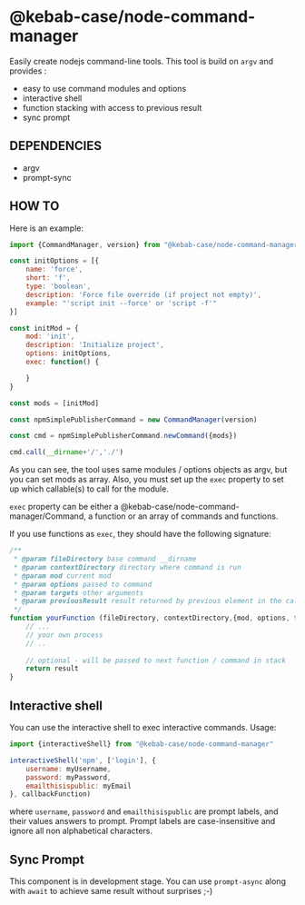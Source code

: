 @kebab-case/node-command-manager
================================

Easily create nodejs command-line tools. This tool is build on `argv` and provides :
- easy to use command modules and options
- interactive shell
- function stacking with access to previous result
- sync prompt

## DEPENDENCIES

- argv
- prompt-sync

## HOW TO

Here is an example:

```javascript
import {CommandManager, version} from "@kebab-case/node-command-manager"

const initOptions = [{
    name: 'force',
    short: 'f',
    type: 'boolean',
    description: 'Force file override (if project not empty)',
    example: "'script init --force' or 'script -f'"
}]

const initMod = {
    mod: 'init',
    description: 'Initialize project',
    options: initOptions,
    exec: function() {

    }
}

const mods = [initMod]

const npmSimplePublisherCommand = new CommandManager(version)

const cmd = npmSimplePublisherCommand.newCommand({mods})

cmd.call(__dirname+'/','./')
```

As you can see, the tool uses same modules / options objects as argv, but you can set mods as array.
Also, you must set up the `exec` property to set up which callable(s) to call for the module. 

`exec` property can be either a @kebab-case/node-command-manager/Command, a function or an array of 
commands and functions.

If you use functions as `exec`, they should have the following signature:
```javascript
/**
 * @param fileDirectory base command __dirname
 * @param contextDirectory directory where command is run
 * @param mod current mod
 * @param options passed to command
 * @param targets other arguments
 * @param previousResult result returned by previous element in the callstack, if any
 */
function yourFunction (fileDirectory, contextDirectory,{mod, options, targets}, previousResult) {
    // ... 
    // your own process
    // ..
    
    // optional - will be passed to next function / command in stack
    return result
}
```

## Interactive shell

You can use the interactive shell to exec interactive commands. Usage:
```javascript
import {interactiveShell} from "@kebab-case/node-command-manager"

interactiveShell('npm', ['login'], {
    username: myUsername,
    password: myPassword,
    emailthisispublic: myEmail
}, callbackFunction)
```
where `username`, `password` and `emailthisispublic` are prompt labels, and their values answers to
prompt. Prompt labels are case-insensitive and ignore all non alphabetical characters.

## Sync Prompt

This component is in development stage. You can use `prompt-async` along with `await` to achieve same
result without surprises ;-)
